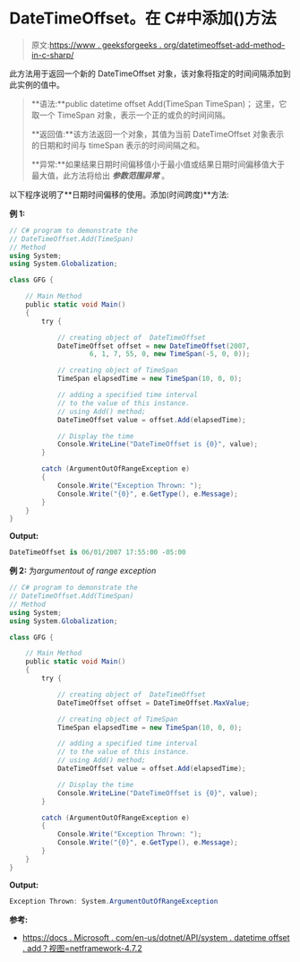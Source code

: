 # DateTimeOffset。在 C#中添加()方法

> 原文:[https://www . geeksforgeeks . org/datetimeoffset-add-method-in-c-sharp/](https://www.geeksforgeeks.org/datetimeoffset-add-method-in-c-sharp/)

此方法用于返回一个新的 DateTimeOffset 对象，该对象将指定的时间间隔添加到此实例的值中。

> **语法:**public datetime offset Add(TimeSpan TimeSpan)；
> 这里，它取一个 TimeSpan 对象，表示一个正的或负的时间间隔。
> 
> **返回值:**该方法返回一个对象，其值为当前 DateTimeOffset 对象表示的日期和时间与 timeSpan 表示的时间间隔之和。
> 
> **异常:**如果结果日期时间偏移值小于最小值或结果日期时间偏移值大于最大值，此方法将给出 ***参数范围异常*** 。

以下程序说明了**日期时间偏移的使用。添加(时间跨度)**方法:

**例 1:**

```cs
// C# program to demonstrate the
// DateTimeOffset.Add(TimeSpan)
// Method
using System;
using System.Globalization;

class GFG {

    // Main Method
    public static void Main()
    {
        try {

            // creating object of  DateTimeOffset
            DateTimeOffset offset = new DateTimeOffset(2007, 
                    6, 1, 7, 55, 0, new TimeSpan(-5, 0, 0));

            // creating object of TimeSpan
            TimeSpan elapsedTime = new TimeSpan(10, 0, 0);

            // adding a specified time interval 
            // to the value of this instance.
            // using Add() method;
            DateTimeOffset value = offset.Add(elapsedTime);

            // Display the time
            Console.WriteLine("DateTimeOffset is {0}", value);
        }

        catch (ArgumentOutOfRangeException e) 
        {
            Console.Write("Exception Thrown: ");
            Console.Write("{0}", e.GetType(), e.Message);
        }
    }
}
```

**Output:**

```cs
DateTimeOffset is 06/01/2007 17:55:00 -05:00

```

**例 2:** 为*argumentout of range exception*

```cs
// C# program to demonstrate the
// DateTimeOffset.Add(TimeSpan)
// Method
using System;
using System.Globalization;

class GFG {

    // Main Method
    public static void Main()
    {
        try {

            // creating object of  DateTimeOffset
            DateTimeOffset offset = DateTimeOffset.MaxValue;

            // creating object of TimeSpan
            TimeSpan elapsedTime = new TimeSpan(10, 0, 0);

            // adding a specified time interval 
            // to the value of this instance.
            // using Add() method;
            DateTimeOffset value = offset.Add(elapsedTime);

            // Display the time
            Console.WriteLine("DateTimeOffset is {0}", value);
        }

        catch (ArgumentOutOfRangeException e)
        {
            Console.Write("Exception Thrown: ");
            Console.Write("{0}", e.GetType(), e.Message);
        }
    }
}
```

**Output:**

```cs
Exception Thrown: System.ArgumentOutOfRangeException

```

**参考:**

*   [https://docs . Microsoft . com/en-us/dotnet/API/system . datetime offset . add？视图=netframework-4.7.2](https://docs.microsoft.com/en-us/dotnet/api/system.datetimeoffset.add?view=netframework-4.7.2)
